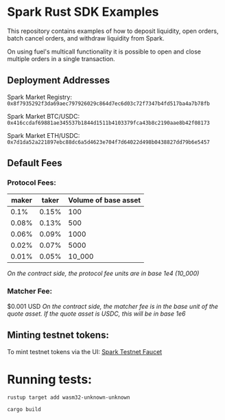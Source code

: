 # Spark Rust SDK Examples

This repository contains examples of how to deposit liquidity, open orders, batch cancel orders, and withdraw liquidity from Spark. 

On using fuel's multicall functionality it is possible to open and close multiple orders in a single transaction.



## Deployment Addresses

Spark Market Registry: `0x8f7935292f3da69aec797926029c864d7ec6d03c72f7347b4fd517ba4a7b78fb`

Spark Market BTC/USDC: `0x416ccdaf69881ae345537b1844d1511b4103379fca43b8c2190aae8b42f08173`

Spark Market ETH/USDC: `0x7d1da52a221897ebc88dc6a5d4623e704f7d64022d498b0438827dd79b6e5457`

## Default Fees

### Protocol Fees:
| maker | taker | Volume of base asset |
| --- | --- | --- |
| 0.1% | 0.15% | 100 |
| 0.08% | 0.13% | 500 |
| 0.06% | 0.09% | 1000 |
| 0.02% | 0.07% | 5000 |
| 0.01% | 0.05% | 10_000 |

*On the contract side, the protocol fee units are in base 1e4 (10_000)*

### Matcher Fee: 
$0.001 USD
*On the contract side, the matcher fee is in the base unit of the quote asset. If the quote asset is USDC, this will be in base 1e6*


## Minting testnet tokens:

To mint testnet tokens via the UI: [Spark Testnet Faucet](https://app.sprk.fi/#/faucet)


# Running tests:
```
rustup target add wasm32-unknown-unknown
```

```
cargo build
```